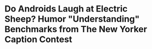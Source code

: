 # Do Androids Laugh at Electric Sheep? Humor "Understanding" Benchmarks from The New Yorker Caption Contest




